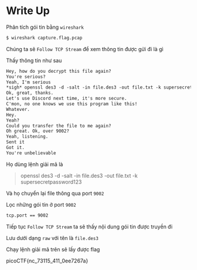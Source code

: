 # Write Up

Phân tích gói tin bằng `wireshark`

```bash
$ wireshark capture.flag.pcap
```

Chúng ta sẽ `Follow TCP Stream` để xem thông tin được gửi đi là gì

Thấy thông tin như sau

```txt
Hey, how do you decrypt this file again?
You're serious?
Yeah, I'm serious
*sigh* openssl des3 -d -salt -in file.des3 -out file.txt -k supersecretpassword123
Ok, great, thanks.
Let's use Discord next time, it's more secure.
C'mon, no one knows we use this program like this!
Whatever.
Hey.
Yeah?
Could you transfer the file to me again?
Oh great. Ok, over 9002?
Yeah, listening.
Sent it
Got it.
You're unbelievable
```

Họ dùng lệnh giải mã là 

> openssl des3 -d -salt -in file.des3 -out file.txt -k supersecretpassword123

Và họ chuyển lại file thông qua port `9002`

Lọc những gói tin ở port `9002`

```bash
tcp.port == 9002
```

Tiếp tục `Follow TCP Stream` ta sẽ thấy nội dung gói tin được truyền đi

Lưu dưới dạng `raw` với tên là `file.des3`

Chạy lệnh giải mã trên sẽ lấy được flag

picoCTF{nc_73115_411_0ee7267a}

